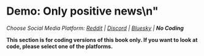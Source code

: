 # Demo: Only positive news\n"
_Choose Social Media Platform: <a href='../../reddit/ch13_mental_health/05_demo_only_positive_news.html'>Reddit</a> | <a href='../../discord/ch13_mental_health/05_demo_only_positive_news.html'>Discord</a> | <a href='../../bsky/ch13_mental_health/05_demo_only_positive_news.html'>Bluesky</a> | __No Coding___

__This section is for coding versions of this book only. If you want to look at code, please select one of the platforms.__